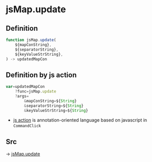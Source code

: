 # jsMap.update

## Definition

```js.js
function jsMap.update(
	${mapConString},
	${separatorString},
	${keyValueStrString},
) -> updatedMapCon
```


## Definition by js action

```js.js
var=updatedMapCon
	?func=jsMap.update
	?args=
		&mapConString=${String}
		&separatorString=${String}
		&keyValueStrString=${String}
```

- [js action](#) is annotation-oriented language based on javascript in `CommandClick`

## Src

-> [jsMap.update](https://github.com/puutaro/CommandClick/blob/master/app/src/main/java/com/puutaro/commandclick/fragment_lib/terminal_fragment/js_interface/JsMap.kt#L41)


